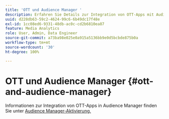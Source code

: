 ```yaml
---
title: 'OTT und Audience Manager '
description: Erfahren Sie Details zur Integration von OTT-Apps mit Audience Manager.
uuid: d228db63-59c2-4624-99c6-6b49dc17f48e
exl-id: 1cc08ed6-9331-48db-ac0c-cd2b6810ea87
feature: Media Analytics
role: User, Admin, Data Engineer
source-git-commit: a73ba98e025e0a915a5136bb9e0d5bcbde875b0a
workflow-type: tm+mt
source-wordcount: '30'
ht-degree: 100%

---
```


# OTT und Audience Manager {#ott-and-audience-manager}

Informationen zur Integration von OTT-Apps in Audience Manager finden Sie unter [Audience Manager-Aktivierung.](/help/legacy/intro-to-ava/am-enablement.md)
